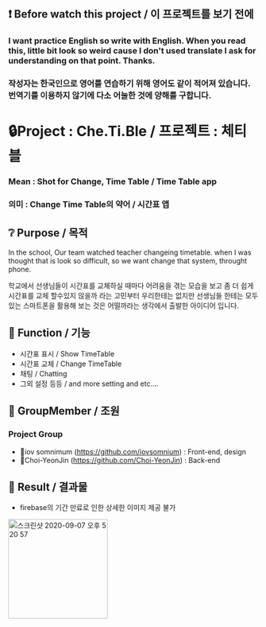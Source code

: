## ❗ Before watch this project / 이 프로젝트를 보기 전에
### I want practice English so write with English. When you read this, little bit look so weird cause I don't used translate I ask for understanding on that point. Thanks.
### 작성자는 한국인으로 영어를 연습하기 위해 영어도 같이 적어져 있습니다. 번역기를 이용하지 않기에 다소 어눌한 것에 양해를 구합니다.

# 🔒Project : Che.Ti.Ble / 프로젝트 : 체티블
### Mean : Shot for Change, Time Table / Time Table app
### 의미 : Change Time Table의 약어 / 시간표 앱

## ❔ Purpose / 목적
In the school, Our team watched teacher changeing timetable. when I was thought that is look so difficult, so we want change that system, throught phone.

학교에서 선생님들이 시간표를 교체하실 때마다 어려움을 겪는 모습을 보고 좀 더 쉽게 시간표를 교체 할수있지 않을까 라는 고민부터 우리한테는 없지만 선생님들 한테는 모두 있는 스마트폰을 활용해 보는 것은 어떨까라는 생각에서 출발한 아이디어 입니다.
  

## 🎁 Function / 기능
- 시간표 표시 / Show TimeTable
- 시간표 교체 / Change TimeTable
- 채팅 / Chatting
- 그외 설정 등등 / and more setting and etc....


## 👏 GroupMember / 조원
### Project Group
- 🧑iov somnimum (https://github.com/iovsomnium) : Front-end, design
- 👩Choi-YeonJin (https://github.com/Choi-YeonJin) : Back-end 

## 🤔 Result / 결과물
- firebase의 기간 만료로 인한 상세한 이미지 제공 불가
<img width="200" alt="스크린샷 2020-09-07 오후 5 20 57" src="https://user-images.githubusercontent.com/51693390/92365477-daced880-f12e-11ea-8014-ab21f82adf53.png">
